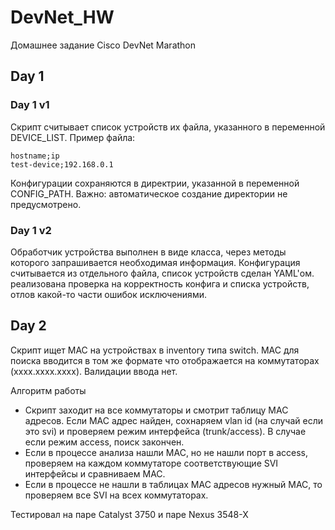 # DevNet_HW
Домашнее задание Cisco DevNet Marathon
## Day 1
### Day 1 v1
Скрипт считывает список устройств их файла, указанного в переменной DEVICE_LIST. Пример файла:
```
hostname;ip
test-device;192.168.0.1
```
Конфигурации сохраняются в директрии, указанной в переменной CONFIG_PATH. Важно: автоматическое создание директории не предусмотрено.
### Day 1 v2
Обработчик устройства выполнен в виде класса, через методы которого запрашивается необходимая информация. Конфигурация считывается из отдельного файла, список устройств сделан YAML'ом. реализована проверка на корректность конфига и списка устройств, отлов какой-то части ошибок исключениями.
## Day 2
Скрипт ищет MAC на устройствах в inventory типа switch. MAC для поиска вводится в том же формате что отображается на коммутаторах (xxxx.xxxx.xxxx). Валидации ввода нет. 

Алгоритм работы

- Скрипт заходит на все коммутаторы и смотрит таблицу MAC адресов. Если MAC адрес найден, сохнаряем vlan id (на случай если это svi) и проверяем режим интерфейса (trunk/access). В случае если режим access, поиск закончен.
- Если в процессе анализа нашли MAC, но не нашли порт в access, проверяем на каждом коммутаторе соответствующие SVI интерфейсы и сравниваем MAC.
- Если в процессе не нашли в таблицах MAC адресов нужный MAC, то проверяем все SVI на всех коммутаторах.

Тестировал на паре Catalyst 3750 и паре Nexus 3548-X
